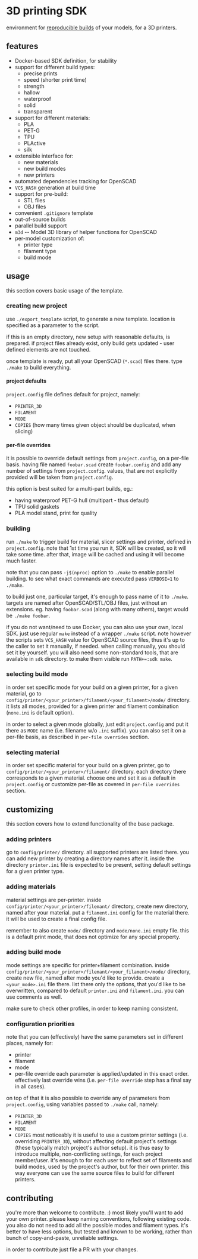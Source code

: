 # 3D printing SDK

environment for [reproducible builds](https://en.wikipedia.org/wiki/Reproducible_builds) of your models, for a 3D printers.


## features
* Docker-based SDK definition, for stability
* support for different build types:
  - precise prints
  - speed (shorter print time)
  - strength
  - hallow
  - waterproof
  - solid
  - transparent
* support for different materials:
  - PLA
  - PET-G
  - TPU
  - PLActive
  - silk
* extensible interface for:
  - new materials
  - new build modes
  - new printers
* automated dependencies tracking for OpenSCAD
* `VCS_HASH` generation at build time
* support for pre-build:
  - STL files
  - OBJ files
* convenient `.gitignore` template
* out-of-source builds
* parallel build support
* `m3d` -- Model 3D library of helper functions for OpenSCAD
* per-model customization of:
  - printer type
  - filament type
  - build mode


## usage

this section covers basic usage of the template.


### creating new project

use `./export_template` script, to generate a new template.
location is specified as a parameter to the script.

if this is an empty directory, new setup with reasonable defaults, is prepared.
if project files already exist, only build gets updated - user defined elements are not touched.

once template is ready, put all your OpenSCAD (`*.scad`) files there.
type `./make` to build everything.


#### project defaults

`project.config` file defines default for project, namely:
- `PRINTER_3D`
- `FILAMENT`
- `MODE`
- `COPIES` (how many times given object should be duplicated, when slicing)


#### per-file overrides

it is possible to override default settings from `project.config`, on a per-file basis.
having file named `foobar.scad` create `foobar.config` and add any number of settings from `project.config`.
values, that are not explicitly provided will be taken from `project.config`.

this option is best suited for a multi-part builds, eg.:
- having waterproof PET-G hull (multipart - thus default)
- TPU solid gaskets
- PLA model stand, print for quality


### building

run `./make` to trigger build for material, slicer settings and printer, defined in `project.config`.
note that 1st time you run it, SDK will be created, so it will take some time.
after that, image will be cached and using it will become much faster.

note that you can pass `-j$(nproc)` option to `./make` to enable parallel building.
to see what exact commands are executed pass `VERBOSE=1` to `./make`.

to build just one, particular target, it's enough to pass name of it to `./make`.
targets are named after OpenSCAD/STL/OBJ files, just without an extensions.
eg. having `foobar.scad` (along with many others), target would be `./make foobar`.

if you do not want/need to use Docker, you can also use your own, local SDK.
just use regular `make` instead of a wrapper `./make` script.
note however the scripts sets `VCS_HASH` value for OpenSCAD source files, thus it's up to the caller to set it manually, if needed.
when calling manually, you should set it by yourself.
you will also need some non-standard tools, that are available in `sdk` directory.
to make them visible run `PATH+=:sdk make`.


### selecting build mode

in order set specific mode for your build on a given printer, for a given material,
go to `config/printer/<your_printer>/filament/<your_filament>/mode/` directory.
it lists all modes, provided for a given printer and filament combination (`none.ini` is default option).

in order to select a given mode globally, just edit `project.config` and put it there as `MODE` name (i.e. filename w/o `.ini` suffix).
you can also set it on a per-file basis, as described in `per-file overrides` section.


### selecting material

in order set specific material for your build on a given printer,
go to `config/printer/<your_printer>/filament/` directory.
each directory there corresponds to a given material.
choose one and set it as a default in `project.config` or customize per-file as covered in `per-file overrides` section.


## customizing

this section covers how to extend functionality of the base package.


### adding printers

go to `config/printer/` directory.
all supported printers are listed there.
you can add new printer by creating a directory names after it.
inside the directory `printer.ini` file is expected to be present, setting default settings for a given printer type.


### adding materials

material settings are per-printer.
inside `config/printer/<your_printer>/filemant/` directory, create new directory, named after your material.
put a `filament.ini` config for the material there.
it will be used to create a final config file.

remember to also create `mode/` directory and `mode/none.ini` empty file.
this is a default print mode, that does not optimize for any special property.


### adding build mode

mode settings are specific for printer+filament combination.
inside `config/printer/<your_printer>/filemant/<your_filament>/mode/` directory, create new file, named after mode you'd like to provide.
create a `<your_mode>.ini` file there.
list there only the options, that you'd like to be overwritten, compared to default `printer.ini` and `filament.ini`.
you can use comments as well.

make sure to check other profiles, in order to keep naming consistent.


### configuration priorities

note that you can (effectively) have the same parameters set in different places, namely for:
- printer
- filament
- mode
- per-file override
each parameter is applied/updated in this exact order.
effectively last override wins (i.e. `per-file override` step has a final say in all cases).

on top of that it is also possible to override any of parameters from `project.config`, using
variables passed to `./make` call, namely:
- `PRINTER_3D`
- `FILAMENT`
- `MODE`
- `COPIES`
most noticeably it is useful to use a custom printer settings (i.e. overriding `PRINTER_3D`),
without affecting default project's settings (these typically match project's author setup).
it is thus easy to introduce multiple, non-conflicting settings, for each project member/user.
it's enough to for each user to reflect set of filaments and build modes, used by the project's author,
but for their own printer.
this way everyone can use the same source files to build for different printers.


## contributing

you're more than welcome to contribute. :)
most likely you'll want to add your own printer.
please keep naming conventions, following existing code.
you also do not need to add all the possible modes and filament types.
it's better to have less options, but tested and known to be working, rather than bunch of copy-and-paste, unreliable settings.

in order to contribute just file a PR with your changes.
